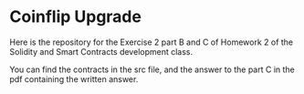 # Coinflip Upgrade

Here is the repository for the Exercise 2 part B and C of Homework 2 of the Solidity and Smart Contracts development class.

You can find the contracts in the src file, and the answer to the part C in the pdf containing the written answer.

